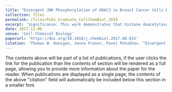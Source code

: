 ```yaml
---
title: "Divergent JNK Phosphorylation of HDAC3 in Breast Cancer Cells Determines HDAC Inhibitor Binding and Selectivity"
collection: files
permalink: /files/Pub1_Graduate_CellChemBiol_2019
excerpt: 'Significance: This work demonstrates that histone deacetylase (HDAC) inhibitor selectivity and efficacy is regulated by HDAC phosphorylation and characterizes a novel pathway catalyzing HDAC3 phosphorylation mediated by c-Jun N-terminal kinase, differentially active across breast cancer subtypes. Thus, the selectivity and efficacy of HDAC inhibitors is cell type-dependent, which is not recapitulated in vitro analysis, and provides a strategy to improve HDAC inhibitor efficacy for breast cancer treatment.'
date: 2017-11-06
venue: 'Cell Chemical Biology'
paperurl: 'https://doi.org/10.1016/j.chembiol.2017.08.015'
citation: 'Thomas W. Hanigan, Jonna Frasor, Pavel Petukhov. “Divergent JNK Phosphorylation of HDAC3 in Breast Cancer Cells Determines HDAC Inhibitor Binding and Selectivity. Cell Chemical Biology. 2017 Nov 16;24(11):1356-1367.e8. doi:10.1016/j.chembiol.2017.08.015.'
---
```


The contents above will be part of a list of publications, if the user clicks the link for the publication than the contents of section will be rendered as a full page, allowing you to provide more information about the paper for the reader. When publications are displayed as a single page, the contents of the above "citation" field will automatically be included below this section in a smaller font.

